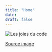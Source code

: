 ```yaml
---
title: "Home"
date: 
draft: false
---
```


![Les joies du code](images/debugue-870x1024.webp)

[Source image]()